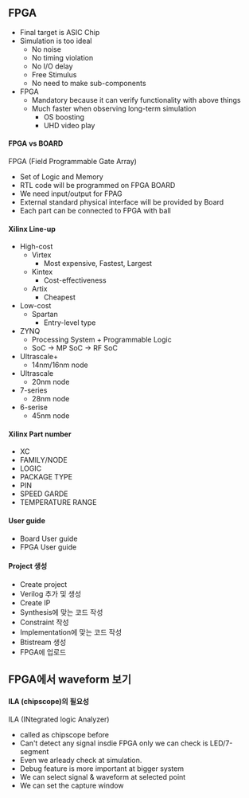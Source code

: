 ## FPGA
- Final target is ASIC Chip
- Simulation is too ideal
  - No noise
  - No timing violation
  - No I/O delay
  - Free Stimulus
  - No need to make sub-components
- FPGA
  - Mandatory because it can verify functionality with above things
  - Much faster when observing long-term simulation
    - OS boosting
    - UHD video play

#### FPGA vs BOARD
FPGA (Field Programmable Gate Array)
- Set of Logic and Memory
- RTL code will be programmed on FPGA
BOARD
- We need input/output for FPAG
- External standard physical interface will be provided by Board
- Each part can be connected to FPGA with ball

#### Xilinx Line-up
- High-cost
  - Virtex
    - Most expensive, Fastest, Largest
  - Kintex
    - Cost-effectiveness
  - Artix
    - Cheapest
- Low-cost
  - Spartan
    - Entry-level type
- ZYNQ
  - Processing System + Programmable Logic
  - SoC -> MP SoC -> RF SoC
- Ultrascale+
  - 14nm/16nm node
- Ultrascale
  - 20nm node
- 7-series
  - 28nm node
- 6-serise
  - 45nm node

#### Xilinx Part number
- XC
- FAMILY/NODE
- LOGIC
- PACKAGE TYPE
- PIN
- SPEED GARDE
- TEMPERATURE RANGE

#### User guide
- Board User guide
- FPGA User guide

#### Project 생성
- Create project
- Verilog 추가 및 생성
- Create IP
- Synthesis에 맞는 코드 작성
- Constraint 작성
- Implementation에 맞는 코드 작성
- Btistream 생성
- FPGA에 업로드

## FPGA에서 waveform 보기
#### ILA (chipscope)의 필요성
ILA (INtegrated logic Analyzer)
- called as chipscope before
- Can't detect any signal insdie FPGA only we can check is LED/7-segment
- Even we arleady check at simulation.
- Debug feature is more important at bigger system
- We can select signal & waveform at selected point
- We can set the capture window